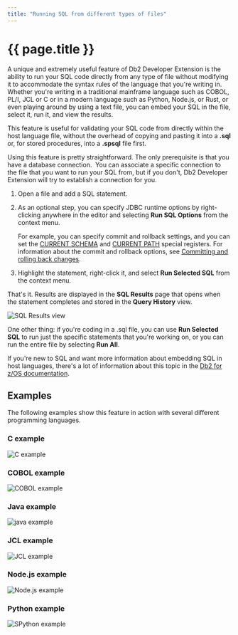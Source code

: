 ```yaml
---
title: "Running SQL from different types of files"
---
```


# {{ page.title }}

A unique and extremely useful feature of Db2 Developer Extension is the ability to run your SQL code directly from any type of file without modifying it to accommodate the syntax rules of the language that you're writing in. Whether you're writing in a traditional mainframe language such as COBOL, PL/I, JCL or C or in a modern language such as Python, Node.js, or Rust, or even playing around by using a text file, you can embed your SQL in the file, select it, run it, and view the results.

This feature is useful for validating your SQL code from directly within the host language file, without the overhead of copying and pasting it into a **.sql** or, for stored procedures, into a **.spsql** file first.

Using this feature is pretty straightforward. The only prerequisite is that you have a database connection.  You can associate a specific connection to the file that you want to run your SQL from, but if you don't, Db2 Developer Extension will try to establish a connection for you.

1. Open a file and add a SQL statement.
2. As an optional step, you can specify JDBC runtime options by right-clicking anywhere in the editor and selecting **Run SQL Options** from the context menu.

   For example, you can specify commit and rollback settings, and you can set the [CURRENT SCHEMA](https://www.ibm.com/support/knowledgecenter/SSEPEK_12.0.0/sqlref/src/tpc/db2z_currentschema.html) and [CURRENT PATH](https://www.ibm.com/support/knowledgecenter/SSEPEK_12.0.0/sqlref/src/tpc/db2z_currentpath.html) special registers. For information about the commit and rollback options, see [Committing and rolling back changes]({{site.baseurl}}/docs/the-basics/committing-and-rolling-back-changes.html).

3. Highlight the statement, right-click it, and select **Run Selected SQL** from the context menu.

That's it. Results are displayed in the **SQL Results** page that opens when the statement completes and stored in the **Query History** view.

![SQL Results view]({{site.baseurl}}/assets/images/runsql-results.png)

One other thing: if you're coding in a .sql file, you can use **Run Selected SQL** to run just the specific statements that you're working on, or you can run the entire file by selecting **Run All**.

If you're new to SQL and want more information about embedding SQL in host languages, there's a lot of information about this topic in the [Db2 for z/OS documentation](https://www.ibm.com/support/knowledgecenter/en/SSEPEK_12.0.0/apsg/src/tpc/db2z_programembeddedsql.html).

## Examples

The following examples show this feature in action with several different programming languages.

### C example

![C example]({{site.baseurl}}/assets/images/runsql-c-example.png)

### COBOL example

![COBOL example]({{site.baseurl}}/assets/images/runsql-cobol-example.png)

### Java example

![java example]({{site.baseurl}}/assets/images/runsql-java-example.png)

### JCL example

![JCL example]({{site.baseurl}}/assets/images/runsql-jcl-example.png)

### Node.js example

![Node.js example]({{site.baseurl}}/assets/images/runsql-nodejs-example.png)

### Python example

![SPython example]({{site.baseurl}}/assets/images/runsql-python-example.png)
